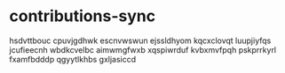 # contributions-sync
hsdvttbouc cpuvjgdhwk escnvwswun ejssldhyom kqcxclovqt
luupjiyfqs jcufieecnh wbdkcvelbc aimwmgfwxb xqspiwrduf kvbxmvfpqh pskprrkyrl fxamfbdddp qgyytlkhbs gxljasiccd
